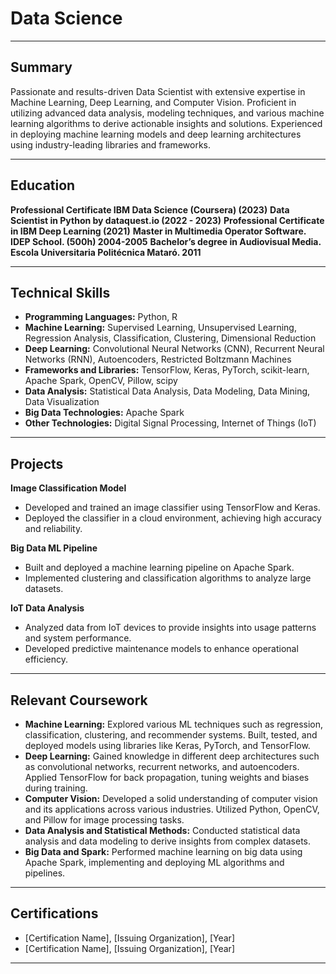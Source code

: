 # Data Science

---

## Summary

Passionate and results-driven Data Scientist with extensive expertise in Machine Learning, Deep Learning, and Computer Vision. Proficient in utilizing advanced data analysis, modeling techniques, and various machine learning algorithms to derive actionable insights and solutions. Experienced in deploying machine learning models and deep learning architectures using industry-leading libraries and frameworks.

---

## Education

**Professional Certificate IBM Data Science (Coursera) (2023)** 
**Data Scientist in Python by dataquest.io (2022 - 2023)**
**Professional Certificate in IBM Deep Learning (2021)**
**Master in Multimedia Operator Software. IDEP School. (500h) 2004-2005**
**Bachelor’s degree in Audiovisual Media. Escola Universitaria Politécnica Mataró. 2011**



---

## Technical Skills

- **Programming Languages:** Python, R
- **Machine Learning:** Supervised Learning, Unsupervised Learning, Regression Analysis, Classification, Clustering, Dimensional Reduction
- **Deep Learning:** Convolutional Neural Networks (CNN), Recurrent Neural Networks (RNN), Autoencoders, Restricted Boltzmann Machines
- **Frameworks and Libraries:** TensorFlow, Keras, PyTorch, scikit-learn, Apache Spark, OpenCV, Pillow, scipy
- **Data Analysis:** Statistical Data Analysis, Data Modeling, Data Mining, Data Visualization
- **Big Data Technologies:** Apache Spark
- **Other Technologies:** Digital Signal Processing, Internet of Things (IoT)

---

## Projects

**Image Classification Model**

- Developed and trained an image classifier using TensorFlow and Keras.
- Deployed the classifier in a cloud environment, achieving high accuracy and reliability.

**Big Data ML Pipeline**

- Built and deployed a machine learning pipeline on Apache Spark.
- Implemented clustering and classification algorithms to analyze large datasets.

**IoT Data Analysis**

- Analyzed data from IoT devices to provide insights into usage patterns and system performance.
- Developed predictive maintenance models to enhance operational efficiency.

---

## Relevant Coursework

- **Machine Learning:** Explored various ML techniques such as regression, classification, clustering, and recommender systems. Built, tested, and deployed models using libraries like Keras, PyTorch, and TensorFlow.
- **Deep Learning:** Gained knowledge in different deep architectures such as convolutional networks, recurrent networks, and autoencoders. Applied TensorFlow for back propagation, tuning weights and biases during training.
- **Computer Vision:** Developed a solid understanding of computer vision and its applications across various industries. Utilized Python, OpenCV, and Pillow for image processing tasks.
- **Data Analysis and Statistical Methods:** Conducted statistical data analysis and data modeling to derive insights from complex datasets.
- **Big Data and Spark:** Performed machine learning on big data using Apache Spark, implementing and deploying ML algorithms and pipelines.

---

## Certifications

- [Certification Name], [Issuing Organization], [Year]
- [Certification Name], [Issuing Organization], [Year]

---

```
